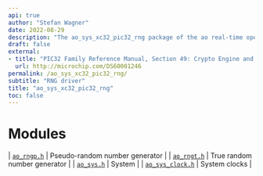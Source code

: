 ```yaml
---
api: true
author: "Stefan Wagner"
date: 2022-08-29
description: "The ao_sys_xc32_pic32_rng package of the ao real-time operating system."
draft: false
external:
- title: "PIC32 Family Reference Manual, Section 49: Crypto Engine and Random Number Generator (RNG)"
  url: http://microchip.com/DS60001246
permalink: /ao_sys_xc32_pic32_rng/ 
subtitle: "RNG driver"
title: "ao_sys_xc32_pic32_rng"
toc: false
---
```


# Modules

| [`ao_rngp.h`](ao_rngp.h.md) | Pseudo-random number generator |
| [`ao_rngt.h`](ao_rngt.h.md) | True random number generator |
| [`ao_sys.h`](ao_sys.h.md) | System |
| [`ao_sys_clock.h`](ao_sys_clock.h.md) | System clocks |
